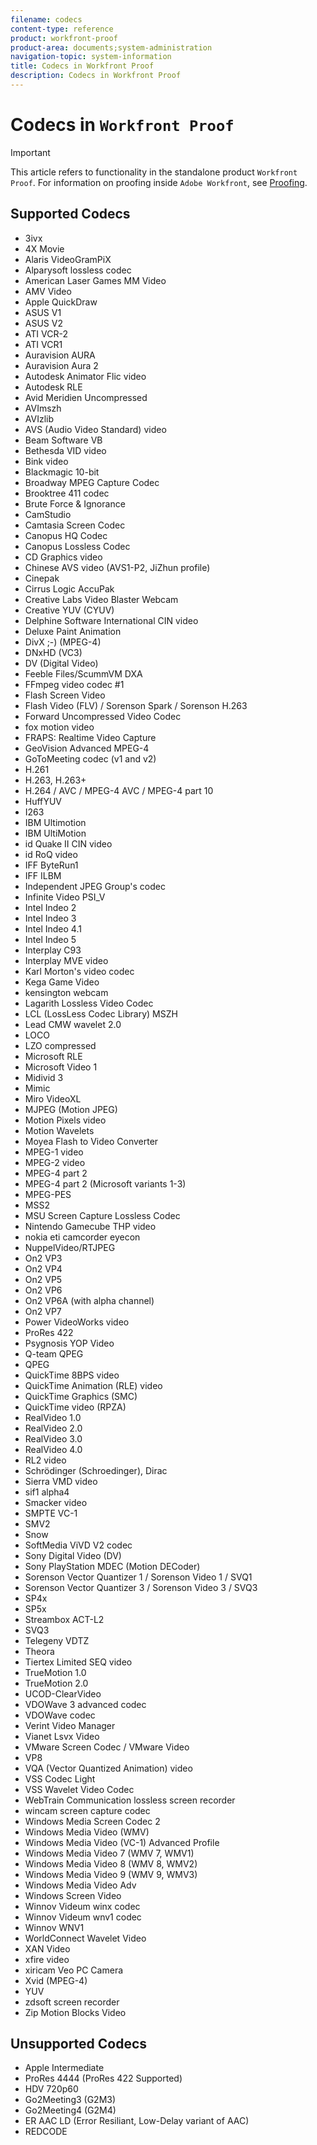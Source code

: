 ```yaml
---
filename: codecs
content-type: reference
product: workfront-proof
product-area: documents;system-administration
navigation-topic: system-information
title: Codecs in Workfront Proof
description: Codecs in Workfront Proof
---
```


# Codecs in `Workfront Proof`

>[!IMPORTANT]
>
>This article refers to functionality in the standalone product `Workfront Proof`. For information on proofing inside `Adobe Workfront`, see [Proofing](../../../review-and-approve-work/proofing/proofing.md).

## Supported Codecs

* 3ivx
* 4X Movie
* Alaris VideoGramPiX
* Alparysoft lossless codec
* American Laser Games MM Video
* AMV Video
* Apple QuickDraw
* ASUS V1
* ASUS V2
* ATI VCR-2
* ATI VCR1
* Auravision AURA
* Auravision Aura 2
* Autodesk Animator Flic video
* Autodesk RLE
* Avid Meridien Uncompressed
* AVImszh
* AVIzlib
* AVS (Audio Video Standard) video
* Beam Software VB
* Bethesda VID video
* Bink video
* Blackmagic 10-bit
* Broadway MPEG Capture Codec
* Brooktree 411 codec
* Brute Force & Ignorance
* CamStudio
* Camtasia Screen Codec
* Canopus HQ Codec
* Canopus Lossless Codec
* CD Graphics video
* Chinese AVS video (AVS1-P2, JiZhun profile)
* Cinepak
* Cirrus Logic AccuPak
* Creative Labs Video Blaster Webcam
* Creative YUV (CYUV)
* Delphine Software International CIN video
* Deluxe Paint Animation
* DivX ;-) (MPEG-4)
* DNxHD (VC3)
* DV (Digital Video)
* Feeble Files/ScummVM DXA
* FFmpeg video codec #1
* Flash Screen Video
* Flash Video (FLV) / Sorenson Spark / Sorenson H.263
* Forward Uncompressed Video Codec
* fox motion video
* FRAPS: Realtime Video Capture
* GeoVision Advanced MPEG-4
* GoToMeeting codec (v1 and v2)
* H.261
* H.263, H.263+
* H.264 / AVC / MPEG-4 AVC / MPEG-4 part 10
* HuffYUV
* I263
* IBM Ultimotion
* IBM UltiMotion
* id Quake II CIN video
* id RoQ video
* IFF ByteRun1
* IFF ILBM
* Independent JPEG Group's codec
* Infinite Video PSI_V
* Intel Indeo 2
* Intel Indeo 3
* Intel Indeo 4.1
* Intel Indeo 5
* Interplay C93
* Interplay MVE video
* Karl Morton's video codec
* Kega Game Video
* kensington webcam
* Lagarith Lossless Video Codec
* LCL (LossLess Codec Library) MSZH
* Lead CMW wavelet 2.0
* LOCO
* LZO compressed
* Microsoft RLE
* Microsoft Video 1
* Midivid 3
* Mimic
* Miro VideoXL
* MJPEG (Motion JPEG)
* Motion Pixels video
* Motion Wavelets
* Moyea Flash to Video Converter
* MPEG-1 video
* MPEG-2 video
* MPEG-4 part 2
* MPEG-4 part 2 (Microsoft variants 1-3)
* MPEG-PES
* MSS2
* MSU Screen Capture Lossless Codec
* Nintendo Gamecube THP video
* nokia eti camcorder eyecon
* NuppelVideo/RTJPEG
* On2 VP3
* On2 VP4
* On2 VP5
* On2 VP6
* On2 VP6A (with alpha channel)
* On2 VP7
* Power VideoWorks video
* ProRes 422
* Psygnosis YOP Video
* Q-team QPEG
* QPEG
* QuickTime 8BPS video
* QuickTime Animation (RLE) video
* QuickTime Graphics (SMC)
* QuickTime video (RPZA)
* RealVideo 1.0
* RealVideo 2.0
* RealVideo 3.0
* RealVideo 4.0
* RL2 video
* Schrödinger (Schroedinger), Dirac
* Sierra VMD video
* sif1 alpha4
* Smacker video
* SMPTE VC-1
* SMV2
* Snow
* SoftMedia ViVD V2 codec
* Sony Digital Video (DV)
* Sony PlayStation MDEC (Motion DECoder)
* Sorenson Vector Quantizer 1 / Sorenson Video 1 / SVQ1
* Sorenson Vector Quantizer 3 / Sorenson Video 3 / SVQ3
* SP4x
* SP5x
* Streambox ACT-L2
* SVQ3
* Telegeny VDTZ
* Theora
* Tiertex Limited SEQ video
* TrueMotion 1.0
* TrueMotion 2.0
* UCOD-ClearVideo
* VDOWave 3 advanced codec
* VDOWave codec
* Verint Video Manager
* Vianet Lsvx Video
* VMware Screen Codec / VMware Video
* VP8
* VQA (Vector Quantized Animation) video
* VSS Codec Light
* VSS Wavelet Video Codec
* WebTrain Communication lossless screen recorder
* wincam screen capture codec
* Windows Media Screen Codec 2
* Windows Media Video (WMV)
* Windows Media Video (VC-1) Advanced Profile
* Windows Media Video 7 (WMV 7, WMV1)
* Windows Media Video 8 (WMV 8, WMV2)
* Windows Media Video 9 (WMV 9, WMV3)
* Windows Media Video Adv
* Windows Screen Video
* Winnov Videum winx codec
* Winnov Videum wnv1 codec
* Winnov WNV1
* WorldConnect Wavelet Video
* XAN Video
* xfire video
* xiricam Veo PC Camera
* Xvid (MPEG-4)
* YUV
* zdsoft screen recorder
* Zip Motion Blocks Video

## Unsupported Codecs

* Apple Intermediate
* ProRes 4444 (ProRes 422 Supported)
* HDV 720p60
* Go2Meeting3 (G2M3)
* Go2Meeting4 (G2M4)
* ER AAC LD (Error Resiliant, Low-Delay variant of AAC)
* REDCODE

